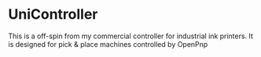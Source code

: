 # UniController

This is a off-spin from my commercial controller for industrial ink printers.
It is designed for pick & place machines controlled by OpenPnp
